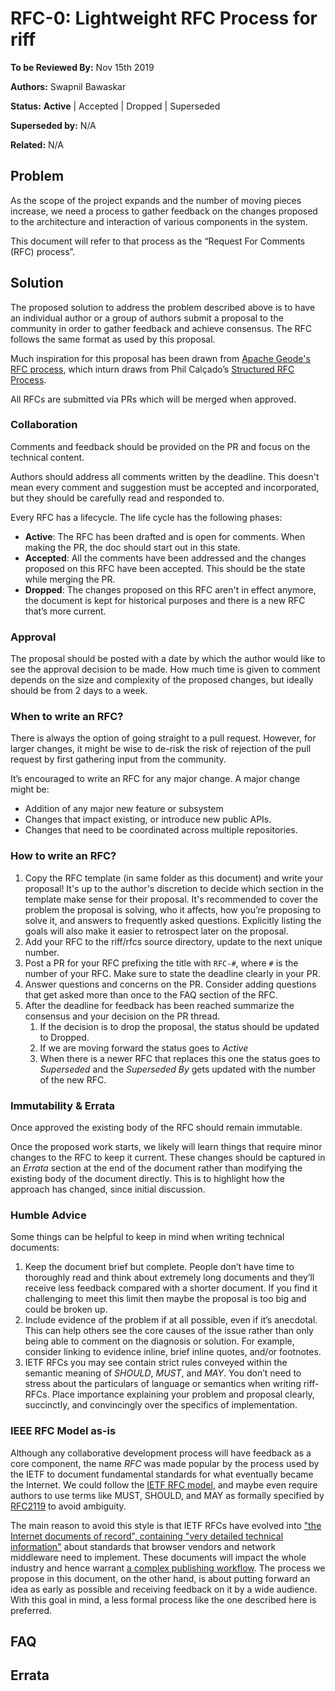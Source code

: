 # RFC-0: Lightweight RFC Process for riff

**To be Reviewed By:** Nov 15th 2019

**Authors:** Swapnil Bawaskar

**Status:** **Active** | Accepted | Dropped | Superseded

**Superseded by:** N/A

**Related:** N/A


## Problem
As the scope of the project expands and the number of moving pieces increase, we need a process to gather feedback on the changes proposed to the architecture and interaction of various components in the system.

This document will refer to that process as the “Request For Comments (RFC) process”.

## Solution
The proposed solution to address the problem described above is to have an individual author or a group of authors submit a proposal to the community in order to gather feedback and achieve consensus. The RFC follows the same format as used by this proposal.

Much inspiration for this proposal has been drawn from [Apache Geode's RFC process](https://cwiki.apache.org/confluence/display/GEODE/Lightweight+RFC+Process), which inturn draws from Phil Calçado’s [Structured RFC Process](https://philcalcado.com/2018/11/19/a_structured_rfc_process.html).

All RFCs are submitted via PRs which will be merged when approved.

### Collaboration
Comments and feedback should be provided on the PR and focus on the technical content.

Authors should address all comments written by the deadline. This doesn't mean every comment and suggestion must be accepted and incorporated, but they should be carefully read and responded to.

Every RFC has a lifecycle. The life cycle has the following phases:
* **Active**: The RFC has been drafted and is open for comments. When making the PR, the doc should start out in this state.
* **Accepted**: All the comments have been addressed and the changes proposed on this RFC have been accepted. This should be the state while merging the PR.
* **Dropped**: The changes proposed on this RFC aren't in effect anymore, the document is kept for historical purposes and there is a new RFC that’s more current.

### Approval
The proposal should be posted with a date by which the author would like to see the approval decision to be made. How much time is given to comment depends on the size and complexity of the proposed changes, but ideally should be from 2 days to a week.

### When to write an RFC?
There is always the option of going straight to a pull request. However, for larger changes, it might be wise to de-risk the risk of rejection of the pull request by first gathering input from the community.

It’s encouraged to write an RFC for any major change. A major change might be:
* Addition of any major new feature or subsystem
* Changes that impact existing, or introduce new public APIs.
* Changes that need to be coordinated across multiple repositories.

### How to write an RFC?
1. Copy the RFC template (in same folder as this document) and write your proposal! It's up to the author's discretion to decide which section in the template make sense for their proposal. It's recommended to cover the problem the proposal is solving, who it affects, how you’re proposing to solve it, and answers to frequently asked questions. Explicitly listing the goals will also make it easier to retrospect later on the proposal.
2. Add your RFC to the riff/rfcs source directory, update to the next unique number. 
3. Post a PR for your RFC prefixing the title with `RFC-#`, where `#` is the number of your RFC. Make sure to state the deadline clearly in your PR. 
4. Answer questions and concerns on the PR. Consider adding questions that get asked more than once to the FAQ section of the RFC.
5. After the deadline for feedback has been reached summarize the consensus and your decision on the PR  thread. 
    1. If the decision is to drop the proposal, the status should be updated to Dropped. 
    2. If we are moving forward the status goes to *Active*
    3. When there is a newer RFC that replaces this one the status goes to *Superseded* and the *Superseded By* gets updated with the number of the new RFC.

### Immutability & Errata
Once approved the existing body of the RFC should remain immutable. 

Once the proposed work starts, we likely will learn things that require minor changes to the RFC to keep it current. These changes should be captured in an *Errata* section at the end of the document rather than modifying the existing body of the  document directly. This is to highlight how the approach has changed, since initial discussion.

### Humble Advice
Some things can be helpful to keep in mind when writing technical documents:

1. Keep the document brief but complete. People don’t have time to thoroughly read and think about extremely long documents and they’ll receive less feedback compared with a shorter document. If you find it challenging to meet this limit then maybe the proposal is too big and could be broken up.
2. Include evidence of the problem if at all possible, even if it’s anecdotal. This can help others see the core causes of the issue rather than only being able to comment on the diagnosis or solution. For example, consider linking to evidence inline, brief inline quotes, and/or footnotes.
3. IETF RFCs you may see contain strict rules conveyed within the semantic meaning of *SHOULD*, *MUST*, and *MAY*. You don’t need to stress about the particulars of language or semantics when writing riff-RFCs. Place importance explaining your problem and proposal clearly, succinctly, and convincingly over the specifics of implementation.

### IEEE RFC Model as-is
Although any collaborative development process will have feedback as a core component, the name *RFC* was made popular by the process used by the IETF to document fundamental standards for what eventually became the Internet. We could follow the [IETF RFC model](http://www.livinginternet.com/i/ia_rfc.htm), and maybe even require authors to use terms like MUST, SHOULD, and MAY as formally specified by [RFC2119](https://www.ietf.org/rfc/rfc2119.txt) to avoid ambiguity. 

The main reason to avoid this style is that IETF RFCs have evolved into ["the Internet documents of record", containing "very detailed technical information"](https://www.livinginternet.com/i/ia_rfc_invent.htm) about standards that browser vendors and network middleware need to implement. These documents will impact the whole industry and hence warrant [a complex publishing workflow](https://www.rfc-editor.org/wp-content/uploads/rfc-editor-process.gif). The process we propose in this document, on the other hand, is about putting forward an idea as early as possible and receiving feedback on it by a wide audience. With this goal in mind, a less formal process like the one described here is preferred.

## FAQ

## Errata
